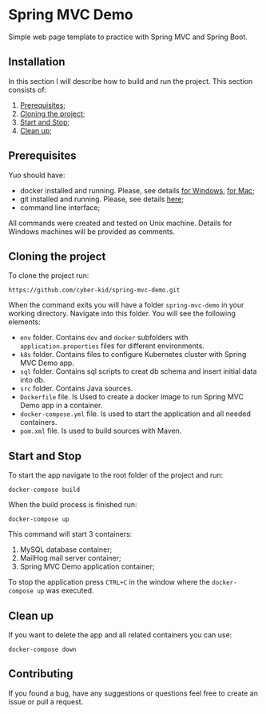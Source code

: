 # Spring MVC Demo
Simple web page template to practice with Spring MVC and Spring Boot.

## Installation
In this section I will describe how to build and run the project. This section consists of:
  1. [Prerequisites](#prerequisites);
  2. [Cloning the project](#clone);
  3. [Start and Stop](#start-stop);
  3. [Clean up](#clean-up);

## <a name="prerequisites" /> Prerequisites
Yuo should have:
- docker installed and running. Please, see details [for Windows](https://docs.docker.com/docker-for-windows/install/), [for Mac](https://docs.docker.com/docker-for-mac/install/);
- git installed and running. Please, see details [here](https://git-scm.com/book/en/v2/Getting-Started-Installing-Git);
- command line interface;

All commands were created and tested on Unix machine. Details for Windows machines will be provided as comments.
## <a name="clone" /> Cloning the project
To clone the project run:
```
https://github.com/cyber-kid/spring-mvc-demo.git
```
When the command exits you will have a folder `spring-mvc-demo` in your working directory. Navigate into this folder. You will see the following elements:
- `env` folder. Contains `dev` and `docker` subfolders with `application.properties` files for different environments.
- `k8s` folder. Contains files to configure Kubernetes cluster with Spring MVC Demo app.
- `sql` folder. Contains sql scripts to creat db schema and insert initial data into db.
- `src` folder. Contains Java sources.
- `Dockerfile` file. Is Used to create a docker image to run Spring MVC Demo app in a container.
- `docker-compose.yml` file. Is used to start the application and all needed containers.
- `pom.xml` file. Is used to build sources with Maven.

## <a name="start-stop" /> Start and Stop
To start the app navigate to the root folder of the project and run:
```
docker-compose build
```
When the build process is finished run:
```
docker-compose up
```
This command will start 3 containers:
  1. MySQL database container;
  2. MailHog mail server container;
  3. Spring MVC Demo application container;

To stop the application press ```CTRL+C``` in the window where the ```docker-compose up``` was executed.
## <a name="clean-up" /> Clean up
If you want to delete the app and all related containers you can use:
```
docker-compose down
```
## Contributing
If you found a bug, have any suggestions or questions feel free to create an issue or pull a request.
